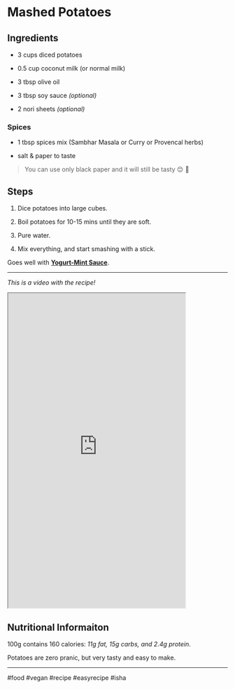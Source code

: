 # Mashed Potatoes

## **Ingredients**

*   3 cups diced potatoes
    
*   0.5 cup coconut milk (or normal milk)
    
*   3 tbsp olive oil
    
*   3 tbsp soy sauce *(optional)*
    
*   2 nori sheets *(optional)*
    

### Spices

*   1 tbsp spices mix (Sambhar Masala or Curry or Provencal herbs)
    
*   salt & paper to taste
    

> You can use only black paper and it will still be tasty 😊 🙏

## Steps

1.  Dice potatoes into large cubes.
    
2.  Boil potatoes for 10-15 mins until they are soft.
    
3.  Pure water.
    
4.  Mix everything, and start smashing with a stick.
    

Goes well with [**Yogurt-Mint Sauce**](https://pranic-diet.com/yogurt-mint-sauce).

* * *

*This is a video with the recipe!*

<iframe width="405" height="720" src="https://www.youtube.com/embed/vozxQ9_FH90"></iframe>

## **Nutritional Informaiton**

100g contains 160 calories: *11g fat, 15g carbs, and 2.4g protein*.

Potatoes are zero pranic, but very tasty and easy to make.

* * *

#food #vegan #recipe #easyrecipe #isha